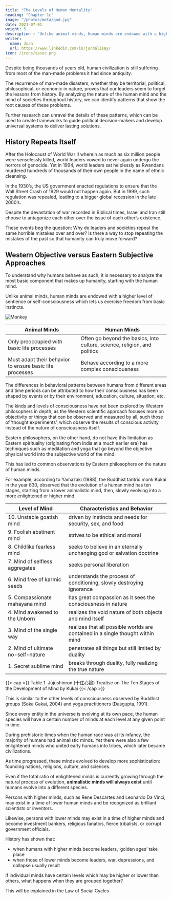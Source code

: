 ```yaml
---
title: "The Levels of Human Mentality"
heading: "Chapter 1c"
image: "/photos/meta/god.jpg"
date: 2021-07-01
weight: 5
description : "Unlike animal minds, human minds are endowed with a higher level of sentience or self-consciousness which lets us exercise freedom from basic instincts"
writer:
  name: Juan
  url: https://www.linkedin.com/in/jundalisay/
icon: /icons/spsoc.png
---
```



<!-- Abstract -->

Despite being thousands of years old, human civilization is still suffering from most of the man-made problems it had since antiquity.  

The recurrence of man-made disasters, whether they be territorial, political, philosophical, or economic in nature, proves that our leaders seem to forget the lessons from history.  By analyzing the nature of the human mind and the mind of societies throughout history, we can identify patterns that show the root causes of these problems.  

Further research can unravel the details of these patterns, which can be used to create frameworks to guide political decision-makers and develop universal systems to deliver lasting solutions.


## History Repeats Itself

After the Holocaust of World War II wherein as much as six million people were senselessly killed, world leaders vowed to never again undergo the horrors of genocide. Yet in 1994, world leaders sat helplessly as Rwandans murdered hundreds of thousands of their own people in the name of ethnic cleansing. 

In the 1930’s, the US government enacted regulations to ensure that the Wall Street Crash of 1929 would not happen again. But in 1999, such regulation was repealed, leading to a bigger global recession in the late 2000’s.

Despite the devastation of war recorded in Biblical times, Israel and Iran still choose to antagonize each other over the issue of each other’s existence.

These events beg the question: Why do leaders and societies repeat the same horrible mistakes over and over? Is there a way to stop repeating the mistakes of the past so that humanity can truly move forward?


## Western Objective versus Eastern Subjective Approaches

To understand why humans behave as such, it is necessary to analyze the most basic component that makes up humanity, starting with the human mind.

Unlike animal minds, human minds are endowed with a higher level of sentience or self-consciousness which lets us exercise freedom from basic instincts. 

![Monkey](/graphics/meta/mirror.jpg)

Animal Minds | Human Minds
--- | ---
Only preoccupied with basic life processes | Often go beyond the basics, into culture, science, religion, and politics
Must adapt their behavior to ensure basic life processes | Behave according to a more complex consciousness 

The differences in behavioral patterns between humans from different areas and time periods can be attributed to how their consciousness has been shaped by events or by their environment, education, culture, situation, etc. 

The kinds and levels of consciousness have not been explored by Western philosophers in depth, as the Western scientific approach focuses more on objectivity or things that can be observed and measured by all, such those of ‘thought experiments’, which observe the results of conscious activity instead of the nature of consciousness itself.

Eastern philosophers, on the other hand, do not have this limitation as Eastern spirituality (originating from India at a much earlier era) has techniques such as meditation and yoga that go beyond the objective physical world into the subjective world of the mind. 

This has led to common observations by Eastern philosophers on the nature of human minds. 

For example, according to Yamazaki (1988), the Buddhist tantric monk Kukai in the year 830, observed that the evolution of a human mind has ten stages, starting from a lower animalistic mind, then, slowly evolving into a more enlightened or higher mind.

Level of Mind | Characteristics and Behavior
--- | ---
10. Unstable goatish mind | driven by instincts and needs for security, sex, and food
9. Foolish abstinent mind | strives to be ethical and moral
8. Childlike fearless mind | seeks to believe in an eternally unchanging god or salvation doctrine
7. Mind of selfless aggregates | seeks personal liberation
6. Mind free of karmic seeds | understands the process of conditioning, slowly destroying ignorance
5. Compassionate mahayana mind | has great compassion as it sees the consciousness in nature
4. Mind awakened to the Unborn | realizes the void nature of both objects and mind itself
3. Mind of the single way | realizes that all possible worlds are contained in a single thought within mind
2. Mind of ultimate no-self-nature | penetrates all things but still limited by duality
1. Secret sublime mind | breaks through duality, fully realizing the true nature


{{< cap >}}
Table 1. Jūjūshinron (十住心論) Treatise on The Ten Stages of the Development of Mind by Kukai
{{< /cap >}}

This is similar to the other levels of consciousness observed by Buddhist groups (Soka Gakai, 2004) and yoga practitioners (Dasgupta, 1991).  

Since every entity in the universe is evolving at its own pace, the human species will have a certain number of minds at each level at any given point in time. 

During prehistoric times when the human race was at its infancy, the majority of humans had animalistic minds. Yet there were also a few enlightened minds who united early humans into tribes, which later became civilizations.  

As time progressed, these minds evolved to develop more sophistication: founding nations, religions, culture, and sciences.

Even if the total ratio of enlightened minds is currently growing through the natural process of evolution, **animalistic minds will always exist** until humans evolve into a different species.  

Persons with higher minds, such as Rene Descartes and Leonardo Da Vinci, may exist in a time of lower human minds and be recognized as brilliant scientists or inventors.  

Likewise, persons with lower minds may exist in a time of higher minds and become investment bankers, religious fanatics, fierce tribalists, or corrupt government officials.  

History has shown that:
- when humans with higher minds become leaders, ‘golden ages’ take place
- when those of lower minds become leaders, war, depressions, and collapse usually result

If individual minds have certain levels which may be higher or lower than others, what happens when they are grouped together?

This will be explained in the Law of Social Cycles
